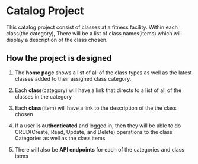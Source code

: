 # Catalog Project

This catalog project consist of classes at a fitness facility. Within each class(the category), There will be a list of
class names(items) which will display a description of the class chosen.

## How the project is designed

1. The **home page**  shows a list of all of the class types as well as the latest classes added to their assigned
class category.

2. Each **class**(category) will have a link that directs to a list of all of the classes in the category

3. Each **class**(item) will have a link to the description of the the class chosen

4. If a user **is authenticated** and logged in, then they will be able to do CRUD(Create, Read, Update, and Delete) operations
to the class Categories as well as the class items

5. There will also be **API endpoints** for each of the categories and class items